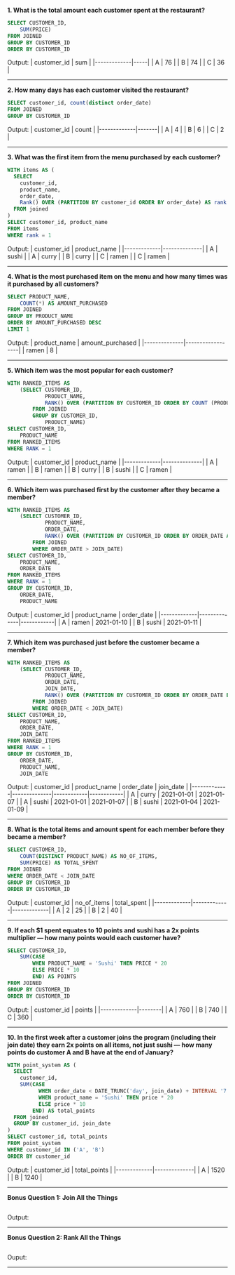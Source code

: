 **1. What is the total amount each customer spent at the restaurant?**

```sql
SELECT CUSTOMER_ID,
	SUM(PRICE) 
FROM JOINED
GROUP BY CUSTOMER_ID
ORDER BY CUSTOMER_ID 
```
Output:
| customer_id | sum |
|-------------|-----|
| A           | 76  |
| B           | 74  |
| C           | 36  |


***

**2. How many days has each customer visited the restaurant?**

````sql
SELECT customer_id, count(distinct order_date)
FROM JOINED
GROUP BY CUSTOMER_ID
````
Output:
| customer_id | count |
|-------------|-------|
| A           | 4     |
| B           | 6     |
| C           | 2     |

***

**3. What was the first item from the menu purchased by each customer?**

````sql
WITH items AS (
  SELECT 
    customer_id, 
    product_name, 
    order_date,
    Rank() OVER (PARTITION BY customer_id ORDER BY order_date) AS rank
  FROM joined
)
SELECT customer_id, product_name
FROM items
WHERE rank = 1
````
Output:
| customer_id | product_name |
|-------------|--------------|
| A           | sushi        |
| A           | curry        |
| B           | curry        |
| C           | ramen        |
| C           | ramen        |

***

**4. What is the most purchased item on the menu and how many times was it purchased by all customers?**

````sql
SELECT PRODUCT_NAME,
	COUNT(*) AS AMOUNT_PURCHASED
FROM JOINED
GROUP BY PRODUCT_NAME
ORDER BY AMOUNT_PURCHASED DESC
LIMIT 1
````
Output:
| product_name | amount_purchased |
|--------------|------------------|
| ramen        | 8                |
***

**5. Which item was the most popular for each customer?**

```sql
WITH RANKED_ITEMS AS
	(SELECT CUSTOMER_ID,
			PRODUCT_NAME,
			RANK() OVER (PARTITION BY CUSTOMER_ID ORDER BY COUNT (PRODUCT_ID) DESC) AS RANK
		FROM JOINED
		GROUP BY CUSTOMER_ID,
			PRODUCT_NAME)
SELECT CUSTOMER_ID,
	PRODUCT_NAME
FROM RANKED_ITEMS
WHERE RANK = 1
```
Output:
| customer_id | product_name |
|-------------|--------------|
| A           | ramen        |
| B           | ramen        |
| B           | curry        |
| B           | sushi        |
| C           | ramen        |

***

**6. Which item was purchased first by the customer after they became a member?**

```sql
WITH RANKED_ITEMS AS
	(SELECT CUSTOMER_ID,
			PRODUCT_NAME,
			ORDER_DATE,
			RANK() OVER (PARTITION BY CUSTOMER_ID ORDER BY ORDER_DATE ASC) AS RANK
		FROM JOINED
		WHERE ORDER_DATE > JOIN_DATE)
SELECT CUSTOMER_ID,
	PRODUCT_NAME,
	ORDER_DATE
FROM RANKED_ITEMS
WHERE RANK = 1
GROUP BY CUSTOMER_ID,
	ORDER_DATE,
	PRODUCT_NAME
```
Output:
| customer_id | product_name | order_date |
|-------------|--------------|------------|
| A           | ramen        | 2021-01-10 |
| B           | sushi        | 2021-01-11 |
***

**7. Which item was purchased just before the customer became a member?**

````sql
WITH RANKED_ITEMS AS
	(SELECT CUSTOMER_ID,
			PRODUCT_NAME,
			ORDER_DATE,
			JOIN_DATE,
			RANK() OVER (PARTITION BY CUSTOMER_ID ORDER BY ORDER_DATE DESC) AS RANK
		FROM JOINED
		WHERE ORDER_DATE < JOIN_DATE)
SELECT CUSTOMER_ID,
	PRODUCT_NAME,
	ORDER_DATE,
	JOIN_DATE
FROM RANKED_ITEMS
WHERE RANK = 1
GROUP BY CUSTOMER_ID,
	ORDER_DATE,
	PRODUCT_NAME,
	JOIN_DATE
````
Output:
| customer_id | product_name | order_date | join_date  |
|-------------|--------------|------------|------------|
| A           | curry        | 2021-01-01 | 2021-01-07 |
| A           | sushi        | 2021-01-01 | 2021-01-07 |
| B           | sushi        | 2021-01-04 | 2021-01-09 |
***

**8. What is the total items and amount spent for each member before they became a member?**

```sql
SELECT CUSTOMER_ID,
	COUNT(DISTINCT PRODUCT_NAME) AS NO_OF_ITEMS,
	SUM(PRICE) AS TOTAL_SPENT
FROM JOINED
WHERE ORDER_DATE < JOIN_DATE
GROUP BY CUSTOMER_ID
ORDER BY CUSTOMER_ID
```
Output:
| customer_id | no_of_items | total_spent |
|-------------|-------------|-------------|
| A           | 2           | 25          |
| B           | 2           | 40          |
***

**9. If each $1 spent equates to 10 points and sushi has a 2x points multiplier — how many points would each customer have?**

```sql
SELECT CUSTOMER_ID,
	SUM(CASE
		WHEN PRODUCT_NAME = 'Sushi' THEN PRICE * 20
		ELSE PRICE * 10
		END) AS POINTS
FROM JOINED
GROUP BY CUSTOMER_ID
ORDER BY CUSTOMER_ID
```
Output:
| customer_id | points |
|-------------|--------|
| A           | 760    |
| B           | 740    |
| C           | 360    |
***

**10. In the first week after a customer joins the program (including their join date) they earn 2x points on all items, not just sushi — how many points do customer A and B have at the end of January?**

```sql
WITH point_system AS (
  SELECT 
    customer_id,
    SUM(CASE 
          WHEN order_date < DATE_TRUNC('day', join_date) + INTERVAL '7' DAY THEN price * 20 
          WHEN product_name = 'Sushi' THEN price * 20 
          ELSE price * 10 
        END) AS total_points
  FROM joined
  GROUP BY customer_id, join_date
)
SELECT customer_id, total_points
FROM point_system
WHERE customer_id IN ('A', 'B')
ORDER BY customer_id
```
Output:
| customer_id | total_points |
|-------------|--------------|
| A           | 1520         |
| B           | 1240         |
***

**Bonus Question 1: Join All the Things**
```sql

```
Output:

***

**Bonus Question 2: Rank All the Things**
```sql

```
Ouput:


***
